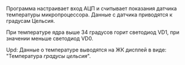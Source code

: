 Программа настраивает вход АЦП и считывает показания датчика температуры микропроцессора. 
Данные с датчика приводятся к градусам Цельсия.

При температуре ядра выше 34 градусов горит светодиод VD1, при значении меньше светодиод VD0.

Upd:
Данные о температуре выводятся на ЖК дисплей в виде: "Температура *градусы цельсия*".
